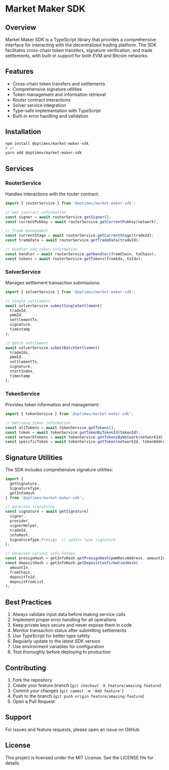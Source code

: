 # Market Maker SDK

## Overview
Market Maker SDK is a TypeScript library that provides a comprehensive interface for interacting with the decentralized trading platform. The SDK facilitates cross-chain token transfers, signature verification, and trade settlements, with built-in support for both EVM and Bitcoin networks.

## Features
- Cross-chain token transfers and settlements
- Comprehensive signature utilities
- Token management and information retrieval
- Router contract interactions
- Solver service integration
- Type-safe implementation with TypeScript
- Built-in error handling and validation

## Installation

```bash
npm install @optimex/market-maker-sdk
# or
yarn add @optimex/market-maker-sdk
```

## Services

### RouterService
Handles interactions with the router contract:

```typescript
import { routerService } from '@optimex/market-maker-sdk';

// Get contract information
const signer = await routerService.getSigner();
const currentPubkey = await routerService.getCurrentPubkey(network);

// Trade management
const currentStage = await routerService.getCurrentStage(tradeId);
const tradeData = await routerService.getTradeData(tradeId);

// Handler and token information
const handler = await routerService.getHandler(fromChain, toChain);
const tokens = await routerService.getTokens(fromIdx, toIdx);
```

### SolverService
Manages settlement transaction submissions:

```typescript
import { solverService } from '@optimex/market-maker-sdk';

// Single settlement
await solverService.submitSingleSettlement(
  tradeId,
  pmmId,
  settlementTx,
  signature,
  timestamp
);

// Batch settlement
await solverService.submitBatchSettlement(
  tradeIds,
  pmmId,
  settlementTx,
  signature,
  startIndex,
  timestamp
);
```

### TokenService
Provides token information and management:

```typescript
import { tokenService } from '@optimex/market-maker-sdk';

// Retrieve token information
const allTokens = await tokenService.getTokens();
const token = await tokenService.getTokenByTokenId(tokenId);
const networkTokens = await tokenService.getTokensByNetwork(networkId);
const specificToken = await tokenService.getToken(networkId, tokenAddress);
```

## Signature Utilities

The SDK includes comprehensive signature utilities:

```typescript
import {
  getSignature,
  SignatureType,
  getInfoHash
} from '@optimex/market-maker-sdk';

// Generate signatures
const signature = await getSignature(
  signer,
  provider,
  signerHelper,
  tradeId,
  infoHash,
  SignatureType.Presign  // update type signature
);

// Generate various info hashes
const presignHash = getInfoHash.getPresignHash(pmmRecvAddress, amountIn);
const depositHash = getInfoHash.getDepositConfirmationHash(
  amountIn,
  fromChain,
  depositTxId,
  depositFromList
);
```

## Best Practices

1. Always validate input data before making service calls
2. Implement proper error handling for all operations
3. Keep private keys secure and never expose them in code
4. Monitor transaction status after submitting settlements
5. Use TypeScript for better type safety
6. Regularly update to the latest SDK version
7. Use environment variables for configuration
8. Test thoroughly before deploying to production

## Contributing

1. Fork the repository
2. Create your feature branch (`git checkout -b feature/amazing-feature`)
3. Commit your changes (`git commit -m 'Add feature'`)
4. Push to the branch (`git push origin feature/amazing-feature`)
5. Open a Pull Request

## Support

For issues and feature requests, please open an issue on GitHub.

## License

This project is licensed under the MIT License. See the LICENSE file for details.
